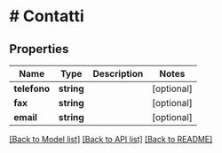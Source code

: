 # # Contatti

## Properties

Name | Type | Description | Notes
------------ | ------------- | ------------- | -------------
**telefono** | **string** |  | [optional]
**fax** | **string** |  | [optional]
**email** | **string** |  | [optional]

[[Back to Model list]](../../README.md#models) [[Back to API list]](../../README.md#endpoints) [[Back to README]](../../README.md)
